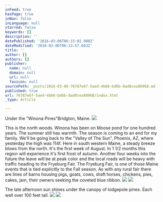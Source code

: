 ```yaml
---
inFeed: true
hasPage: true
inNav: false
inLanguage: null
starred: false
keywords: []
description: ''
datePublished: '2016-03-06T06:15:02.900Z'
dateModified: '2016-03-06T06:13:57.663Z'
title: ''
author: []
authors: []
publisher:
  name: null
  domain: null
  url: null
  favicon: null
sourcePath: _posts/2016-03-06-76787e6f-5aed-4b66-bd6b-8ad0cea88968.md
published: true
url: 76787e6f-5aed-4b66-bd6b-8ad0cea88968/index.html
_type: Article

---
```

Under the "Winona Pines"Bridgton, Maine. ![](https://s3-us-west-2.amazonaws.com/the-grid-img/p/c1dc76ec9eb54dfa94c5cc42681450f0890e9cd6.jpg)

This is the north woods.  Winona has been on Moose pond for one hundred years.  The summer still has warmth. The season is coming to an end for my family.  We'll be going back to the "Valley of The Sun", Phoenix, AZ, where yesterday the high was 114f.  Here in south western Maine, a steady breeze blows from the north.  It's the first week of August.  In 1 1/2 months this region will experience it's first frost of autumn.  Another four weeks into the future the leave will be at peak color and the local roads will be heavy with traffic heading to the Fryeburg Fair.  The Fryeburg Fair, is one of those Maine events that is tied explicitly to the Fall season.  As with any rural fair there are lines of barns housing pigs, goats, cows, draft horses, chickens, pies, cakes, jam, their owners seeking the coveted blue ribbon.  ![](https://s3-us-west-2.amazonaws.com/the-grid-img/p/843972770c3c397ed80773576b17843ec79f6e45.jpg)
![](https://s3-us-west-2.amazonaws.com/the-grid-img/p/9a7f046005d375a9935bdd59de5e2b5a8e4359fe.jpg)

The late afternoon sun shines under the canopy of lodgepole pines.  Each well over 100 feet tall.
![](https://the-grid-user-content.s3-us-west-2.amazonaws.com/59d1ea00-55d5-4cf5-b7b3-08e3a312b169.jpg)
![](https://the-grid-user-content.s3-us-west-2.amazonaws.com/ba32764f-bb3d-4517-b6fd-cb1705247250.jpg)